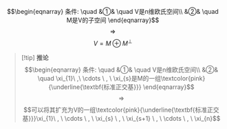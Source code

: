 $$\begin{eqnarray}
条件: \quad
&①& \quad V是n维欧氏空间\\
&②& \quad M是V的子空间
\end{eqnarray}$$
$$\Rightarrow$$
$$\tag{命题1.5}V=M \oplus M^{\perp}$$
> [!tip] **推论**
> $$\begin{eqnarray}
> 条件: \quad 
> &①& \quad V是n维欧氏空间\\
> &②& \quad \xi_{1}\ ,\  \cdots \ , \ \xi_{s}是M的一组\textcolor{pink}{\underline{\textbf{标准正交基}}}
\end{eqnarray}$$
$$\Rightarrow$$
$$可以将其扩充为V的一组\textcolor{pink}{\underline{\textbf{标准正交基}}}\xi_{1}\ , \ \cdots \ , \ \xi_{s} \ , \ \xi_{s+1} \ , \ \cdots \ , \ \xi_{n}$$